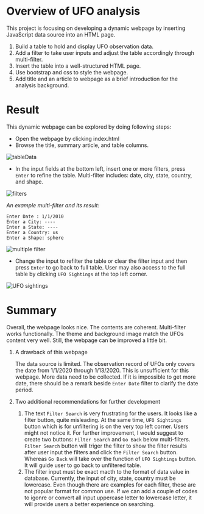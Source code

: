 # Overview of UFO analysis

This project is focusing on developing a dynamic webpage by inserting JavaScript data source into an HTML page. 
1. Build a table to hold and display UFO observation data.
2. Add a filter to take user inputs and adjust the table accordingly through multi-filter. 
3. Insert the table into a well-structured HTML page.
4. Use bootstrap and css to style the webpage.
5. Add title and an article to webpage as a brief introduction for the analysis background.

# Result

This dynamic webpage can be explored by doing following steps:
  - Open the webpage by clicking index.html
  - Browse the title, summary article, and table columns.
  
![tableData](https://user-images.githubusercontent.com/105877888/183300021-9cdf0929-f64d-4853-baea-75c98c0c3c41.PNG)

  - In the input fields at the bottom left, insert one or more filters, press `Enter` to refine the table. Multi-filter includes: date, city, state, country, and shape. 
  
![filters](https://user-images.githubusercontent.com/105877888/183300068-45127114-001a-4593-a319-142b1803a01e.PNG)

*An example multi-filter and its result:*
```
Enter Date : 1/1/2010
Enter a City: ----
Enter a State: ----
Enter a Country: us
Enter a Shape: sphere
```
![multiple filter](https://user-images.githubusercontent.com/105877888/183300081-f6e97679-f01f-4357-9b56-687da8b42df8.PNG)

  - Change the input to refilter the table or clear the filter input and then press `Enter` to go back to full table. User may also access to the full table by clicking `UFO Sightings` at the top left corner.

![UFO sightings](https://user-images.githubusercontent.com/105877888/183300288-45984dbf-739a-4639-a090-4a09fd99b1ea.PNG)


# Summary
Overall, the webpage looks nice. The contents are coherent. Multi-filter works functionally. The theme and background image match the UFOs content very well. Still, the webpage can be improved a little bit. 
  1. A drawback of this webpage
     
     The data source is limited. The observation record of UFOs only covers the date from 1/1/2020 through 1/13/2020. This is unsufficient for this webpage. More data need to be collected. If it is impossible to get more date, there should be a remark beside `Enter Date` filter to clarify the date period.
  
  2. Two additional recommendations for further development 
     
     1. The text `Filter Search` is very frustrating for the users. It looks like a filter button, quite misleading. At the same time,  `UFO Sightings` button which is for unfiltering is on the very top left corner. Users might not notice it. For further improvement, I would suggest to create two buttons: `Filter Search` and `Go Back` below multi-filters. `Filter Search` button will triger the filter to show the filter results after user input the filters and click the `Filter Search` button. Whereas `Go Back` will take over the function of `UFO Sightings` button. It will guide user to go back to unfiltered table.
     2. The filter input must be exact macth to the format of data value in database. Currently, the input of city, state, country must be lowercase. Even though there are examples for each filter, these are not popular format for common use. If we can add a couple of codes to igonre or convert all input uppercase letter to lowercase letter, it will provide users a better experience on searching.
     
